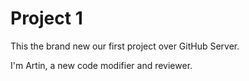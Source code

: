 # Project 1

This the brand new our first project over GitHub Server.

I'm Artin, a new code modifier and reviewer.